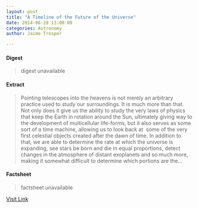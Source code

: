 ```yaml
---
layout: post
title: "A Timeline of the Future of the Universe"
date: 2014-06-28 13:00:09
categories: Astronomy
author: Jaime Trosper

---
```



#### Digest
>digest unavailable

#### Extract
>Pointing telescopes into the heavens is not merely an arbitrary practice used to study our surroundings. It is much more than that. Not only does it give us the ability to study the very laws of physics that keep the Earth in rotation around the Sun, ultimately giving way to the development of multicellular life-forms, but it also serves as some sort of a time machine, allowing us to look back at  some of the very first celestial objects created after the dawn of time. In addition to that, we are able to determine the rate at which the universe is expanding, see stars be born and die in equal proportions, detect changes in the atmosphere of distant exoplanets and so much more, making it somewhat difficult to determine which portions are the...

#### Factsheet
>factsheet unavailable

[Visit Link](http://www.fromquarkstoquasars.com/the-future-of-the-universe/)



